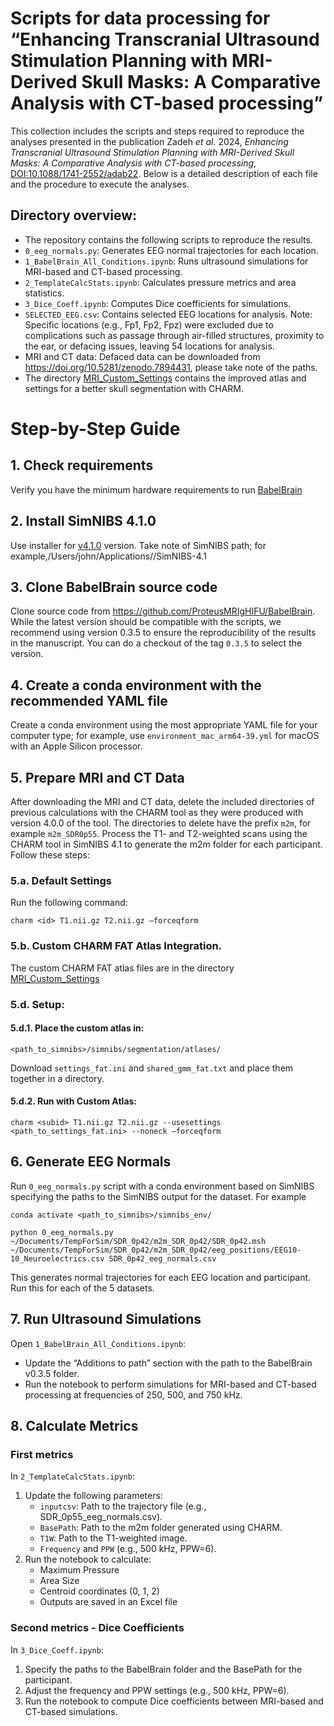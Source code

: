 # Scripts for data processing for “Enhancing Transcranial Ultrasound Stimulation Planning with MRI-Derived Skull Masks: A Comparative Analysis with CT-based processing”

This collection includes the scripts and steps required to reproduce the analyses presented in the publication Zadeh *et al.* 2024, *Enhancing Transcranial Ultrasound Stimulation Planning with MRI-Derived Skull Masks: A Comparative Analysis with CT-based processing*, [DOI:10.1088/1741-2552/adab22](https://doi.org/10.1088/1741-2552/adab22). Below is a detailed description of each file and the procedure to execute the analyses.

## Directory overview:
*	The repository contains the following scripts to reproduce the results.
*	`0_eeg_normals.py`: Generates EEG normal trajectories for each location.
*	`1_BabelBrain_All_Conditions.ipynb`: Runs ultrasound simulations for MRI-based and CT-based processing.
*	`2_TemplateCalcStats.ipynb`: Calculates pressure metrics and area statistics.
*	`3_Dice_Coeff.ipynb`: Computes Dice coefficients for simulations.
*	`SELECTED_EEG.csv`: Contains selected EEG locations for analysis.
Note: Specific locations (e.g., Fp1, Fp2, Fpz) were excluded due to complications such as passage through air-filled structures, proximity to the ear, or defacing issues, leaving 54 locations for analysis.
*	MRI and CT data: Defaced data can be downloaded from https://doi.org/10.5281/zenodo.7894431, please take note of the paths.
* The directory [MRI_Custom_Settings](MRI_Custom_Settings) contains the improved atlas and settings for a better skull segmentation with CHARM.

# Step-by-Step Guide
## 1. Check requirements
Verify you have the minimum hardware requirements to run [BabelBrain](https://proteusmrighifu.github.io/BabelBrain/installation.html)
## 2. Install SimNIBS 4.1.0
Use installer for [v4.1.0](https://github.com/simnibs/simnibs/releases/tag/v4.1.0) version. Take note of SimNIBS path; for example,/Users/john/Applications//SimNIBS-4.1
## 3. Clone BabelBrain source code
Clone source code from https://github.com/ProteusMRIgHIFU/BabelBrain. While the latest version should be compatible with the scripts, we recommend using version 0.3.5 to ensure the reproducibility of the results in the manuscript. You can do a checkout of the tag `0.3.5` to select the version.
## 4. Create a conda environment with the recommended YAML file
Create a conda environment using the most appropriate YAML file for your computer type; for example, use `environment_mac_arm64-39.yml` for macOS with an Apple Silicon processor.
## 5. Prepare MRI and CT Data 
After downloading the MRI and CT data, delete the included directories of previous calculations with the CHARM tool as they were produced with version 4.0.0 of the tool. The directories to delete have the prefix `m2m`, for example `m2m_SDR0p55`.  Process the T1- and T2-weighted scans using the CHARM tool in SimNIBS 4.1 to generate the m2m folder for each participant. Follow these steps:
### 5.a. Default Settings
Run the following command:

`charm <id> T1.nii.gz T2.nii.gz –forceqform`
### 5.b. Custom CHARM FAT Atlas Integration. 
The custom CHARM FAT atlas files are in the directory [MRI_Custom_Settings](MRI_Custom_Settings) 
### 5.d. Setup:
#### 5.d.1. Place the custom atlas in:
`<path_to_simnibs>/simnibs/segmentation/atlases/`

Download `settings_fat.ini` and `shared_gmm_fat.txt` and place them together in a directory.
#### 5.d.2.	Run with Custom Atlas:
`charm <subid> T1.nii.gz T2.nii.gz --usesettings <path_to_settings_fat.ini> --noneck –forceqform`
## 6. Generate EEG Normals
Run `0_eeg_normals.py` script with a conda environment based on SimNIBS specifying the paths to the SimNIBS output for the dataset. For example
    
`conda activate <path_to_simnibs>/simnibs_env/`

`python 0_eeg_normals.py ~/Documents/TempForSim/SDR_0p42/m2m_SDR_0p42/SDR_0p42.msh ~/Documents/TempForSim/SDR_0p42/m2m_SDR_0p42/eeg_positions/EEG10-10_Neuroelectrics.csv SDR_0p42_eeg_normals.csv`
    
This generates normal trajectories for each EEG location and participant. Run this for each of the 5 datasets.

## 7. Run Ultrasound Simulations
Open `1_BabelBrain_All_Conditions.ipynb`:
* Update the “Additions to path” section with the path to the BabelBrain v0.3.5 folder.
* Run the notebook to perform simulations for MRI-based and CT-based processing at frequencies of 250, 500, and 750 kHz.

## 8. Calculate Metrics
### First metrics
In `2_TemplateCalcStats.ipynb`:
1.	Update the following parameters:
    * `inputcsv`: Path to the trajectory file (e.g., SDR_0p55_eeg_normals.csv).
    * `BasePath`: Path to the m2m folder generated using CHARM.
    * `T1W`: Path to the T1-weighted image.
    * `Frequency` and `PPW` (e.g., 500 kHz, PPW=6).
1. Run the notebook to calculate:
    *   Maximum Pressure
    *   Area Size
    *   Centroid coordinates (0, 1, 2)
    *   Outputs are saved in an Excel file
### Second metrics - Dice Coefficients
In `3_Dice_Coeff.ipynb`:
1.	Specify the paths to the BabelBrain folder and the BasePath for the participant.
2.	Adjust the frequency and PPW settings (e.g., 500 kHz, PPW=6).
3.	Run the notebook to compute Dice coefficients between MRI-based and CT-based simulations.
